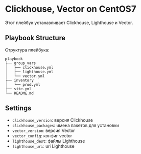 # Clickhouse, Vector on CentOS7

Этот плейбук устанавливает Clickhouse, Lighthouse и Vector. 

## Playbook Structure

Структура плейбука:

```
playbook
├── group_vars
│   ├── clickhouse.yml
│   ├── lighthouse.yml
│   └── vector.yml
├── inventory
│   └── prod.yml
├── site.yml
└── README.md
```

## Settings

- `clickhouse_version`: версия Clickhouse
- `clickhouse_packages`: имена пакетов для установки
- `vector_version`: версия Vector
- `vector_config`: конфиг vector
- `lighthouse_dest`: файлы Lighthouse
- `lighthouse_uri`: uri Lighthouse